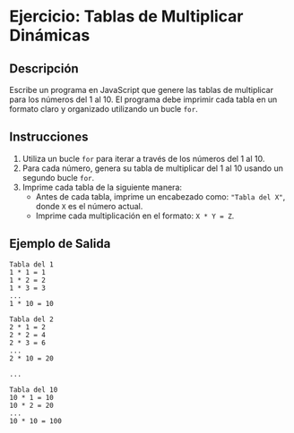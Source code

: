 # Ejercicio: Tablas de Multiplicar Dinámicas

## Descripción
Escribe un programa en JavaScript que genere las tablas de multiplicar para los números del 1 al 10. El programa debe imprimir cada tabla en un formato claro y organizado utilizando un bucle `for`.

## Instrucciones
1. Utiliza un bucle `for` para iterar a través de los números del 1 al 10.
2. Para cada número, genera su tabla de multiplicar del 1 al 10 usando un segundo bucle `for`.
3. Imprime cada tabla de la siguiente manera:
   - Antes de cada tabla, imprime un encabezado como: `"Tabla del X"`, donde `X` es el número actual.
   - Imprime cada multiplicación en el formato: `X * Y = Z`.

## Ejemplo de Salida
```plaintext
Tabla del 1
1 * 1 = 1
1 * 2 = 2
1 * 3 = 3
...
1 * 10 = 10

Tabla del 2
2 * 1 = 2
2 * 2 = 4
2 * 3 = 6
...
2 * 10 = 20

...

Tabla del 10
10 * 1 = 10
10 * 2 = 20
...
10 * 10 = 100
